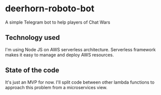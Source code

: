# deerhorn-roboto-bot

A simple Telegram bot to help players of Chat Wars

## Technology used

I'm using Node JS on AWS serverless architecture. Serverless framework makes it easy to manage and deploy AWS resources.

## State of the code

It's just an MVP for now. I'll split code between other lambda functions to approach this problem from a microservices view.
